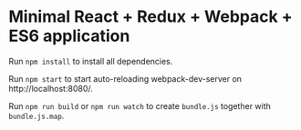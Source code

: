# Minimal React + Redux + Webpack + ES6 application

Run `npm install` to install all dependencies.

Run `npm start` to start auto-reloading webpack-dev-server on http://localhost:8080/.

Run `npm run build` or `npm run watch` to create `bundle.js` together with `bundle.js.map`.
